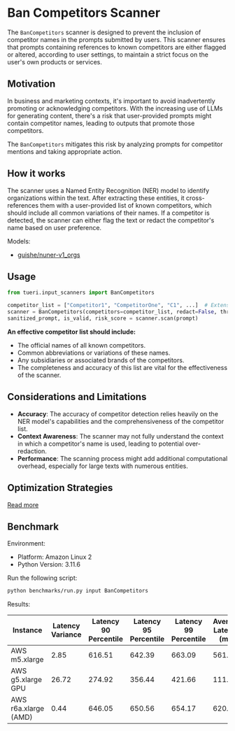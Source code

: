 # Ban Competitors Scanner

The `BanCompetitors` scanner is designed to prevent the inclusion of competitor names in the prompts submitted by users.
This scanner ensures that prompts containing references to known competitors are either flagged or altered, according to
user settings, to maintain a strict focus on the user's own products or services.

## Motivation

In business and marketing contexts, it's important to avoid inadvertently promoting or acknowledging competitors.
With the increasing use of LLMs for generating content, there's a risk that user-provided prompts might contain
competitor names, leading to outputs that promote those competitors.

The `BanCompetitors` mitigates this risk by analyzing prompts for competitor mentions and taking appropriate action.

## How it works

The scanner uses a Named Entity Recognition (NER) model to identify organizations within the text.
After extracting these entities, it cross-references them with a user-provided list of known competitors, which should
include all common variations of their names.
If a competitor is detected, the scanner can either flag the text or redact the competitor's name based on user
preference.

Models:

- [guishe/nuner-v1_orgs](https://huggingface.co/guishe/nuner-v1_orgs)

## Usage

```python
from tueri.input_scanners import BanCompetitors

competitor_list = ["Competitor1", "CompetitorOne", "C1", ...]  # Extensive list of competitors
scanner = BanCompetitors(competitors=competitor_list, redact=False, threshold=0.5)
sanitized_prompt, is_valid, risk_score = scanner.scan(prompt)
```

**An effective competitor list should include:**

- The official names of all known competitors.
- Common abbreviations or variations of these names.
- Any subsidiaries or associated brands of the competitors.
- The completeness and accuracy of this list are vital for the effectiveness of the scanner.

## Considerations and Limitations

- **Accuracy**: The accuracy of competitor detection relies heavily on the NER model's capabilities and the
  comprehensiveness of the competitor list.
- **Context Awareness**: The scanner may not fully understand the context in which a competitor's name is used, leading
  to potential over-redaction.
- **Performance**: The scanning process might add additional computational overhead, especially for large texts with
  numerous entities.

## Optimization Strategies

[Read more](../tutorials/optimization.md)

## Benchmark

Environment:

- Platform: Amazon Linux 2
- Python Version: 3.11.6

Run the following script:

```sh
python benchmarks/run.py input BanCompetitors
```

Results:

| Instance             | Latency Variance | Latency 90 Percentile | Latency 95 Percentile | Latency 99 Percentile | Average Latency (ms) | QPS    |
|----------------------|------------------|-----------------------|-----------------------|-----------------------|----------------------|--------|
| AWS m5.xlarge        | 2.85             | 616.51                | 642.39                | 663.09                | 561.55               | 149.59 |
| AWS g5.xlarge GPU    | 26.72            | 274.92                | 356.44                | 421.66                | 111.01               | 756.69 |
| AWS r6a.xlarge (AMD) | 0.44             | 646.05                | 650.56                | 654.17                | 620.68               | 135.34 |
